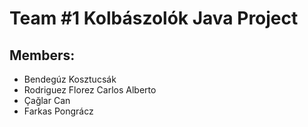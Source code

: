 # Team #1 Kolbászolók Java Project

## Members:
- Bendegúz Kosztucsák
- Rodriguez Florez Carlos Alberto
- Çağlar Can
- Farkas Pongrácz
